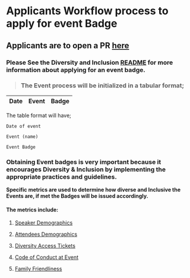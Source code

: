 # Applicants Workflow process to apply for event Badge

## Applicants are to open a PR  [here](https://github.com/badging/event-diversity-and-inclusion/blob/master/.github/PULL_REQUEST_TEMPLATE.md)

### Please See the Diversity and Inclusion [README](https://github.com/badging/diversity-and-inclusion/blob/master/README.md#applying-for-badges) for more information about applying for an event badge.  

>### The Event process will be initialized in a tabular format; 

 Date        | Event                                      | Badge 
------------|----------------------------------------------|--------------------

The table format will have;

 `Date of event`

 `Event (name)`

 `Event Badge`

### Obtaining Event badges is very important because it encourages Diversity & Inclusion by implementing the appropriate practices and guidelines.  


**Specific metrics are used to determine how diverse and Inclusive the Events are, if met the Badges will be issued accordingly.**

#### The metrics include:

1. [Speaker Demographics](https://github.com/chaoss/wg-diversity-inclusion/blob/master/focus-areas/events/speaker-demographics.md)

2. [Attendees Demographics](https://github.com/chaoss/wg-diversity-inclusion/blob/master/focus-areas/events/attendee-demographics.md)

3. [Diversity Access Tickets](https://github.com/chaoss/wg-diversity-inclusion/blob/master/focus-areas/events/diversity-tickets.md)

4. [Code of Conduct at Event](https://github.com/chaoss/wg-diversity-inclusion/blob/master/focus-areas/events/event-code-of-conduct.md)

5. [Family Friendliness](https://github.com/chaoss/wg-diversity-inclusion/blob/master/focus-areas/events/family-friendly.md)






